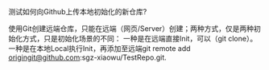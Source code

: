 测试如何向Github上传本地初始化的新仓库?

使用Git创建远端仓库，只能在远端（网页/Server）创建；两种方式，仅是两种初始化方式，只是初始化场景的不同： 一种是在远端直接Init，可以（git clone）。一种是在本地Local执行Init，再添加至远端git remote add origingit@github.com:sgz-xiaowu/TestRepo.git.
